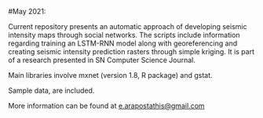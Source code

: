 
#May 2021:

Current repository presents an automatic approach of developing seismic intensity maps through social networks. 
The scripts include information regarding training an LSTM-RNN model along with georeferencing and creating seismic intensity prediction rasters through simple kriging. It is part of a research presented in SN Computer Science Journal.

Main libraries involve mxnet (version 1.8, R package) and gstat.

Sample data, are included.

More information can be found at e.arapostathis@gmail.com
